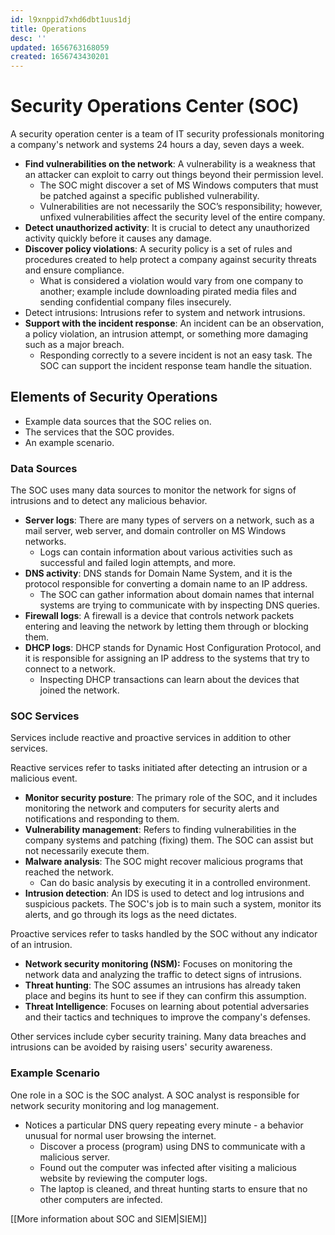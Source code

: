 ```yaml
---
id: l9xnppid7xhd6dbt1uus1dj
title: Operations
desc: ''
updated: 1656763168059
created: 1656743430201
---
```


# Security Operations Center (SOC)

A security operation center is a team of IT security professionals monitoring a company's network and systems 24 hours a day, seven days a week.

- **Find vulnerabilities on the network**: A vulnerability is a weakness that an attacker can exploit to carry out things beyond their permission level. 
  - The SOC might discover a set of MS Windows computers that must be patched against a specific published vulnerability.
  - Vulnerabilities are not necessarily the SOC’s responsibility; however, unfixed vulnerabilities affect the security level of the entire company.
- **Detect unauthorized activity**: It is crucial to detect any unauthorized activity quickly before it causes any damage.
- **Discover policy violations**: A security policy is a set of rules and procedures created to help protect a company against security threats and ensure compliance.
  - What is considered a violation would vary from one company to another; example include downloading pirated media files and sending confidential company files insecurely.
- Detect intrusions: Intrusions refer to system and network intrusions.
- **Support with the incident response**: An incident can be an observation, a policy violation, an intrusion attempt, or something more damaging such as a major breach.
  - Responding correctly to a severe incident is not an easy task. The SOC can support the incident response team handle the situation.

## Elements of Security Operations

- Example data sources that the SOC relies on.
- The services that the SOC provides.
- An example scenario.

### Data Sources

The SOC uses many data sources to monitor the network for signs of intrusions and to detect any malicious behavior.

- **Server logs**: There are many types of servers on a network, such as a mail server, web server, and domain controller on MS Windows networks.
  - Logs can contain information about various activities such as successful and failed login attempts, and more.
- **DNS activity**: DNS stands for Domain Name System, and it is the protocol responsible for converting a domain name to an IP address.
  - The SOC can gather information about domain names that internal systems are trying to communicate with by inspecting DNS queries.
- **Firewall logs**: A firewall is a device that controls network packets entering and leaving the network by letting them through or blocking them.
- **DHCP logs**: DHCP stands for Dynamic Host Configuration Protocol, and it is responsible for assigning an IP address to the systems that try to connect to a network.
  - Inspecting DHCP transactions can learn about the devices that joined the network.

### SOC Services

Services include reactive and proactive services in addition to other services.

Reactive services refer to tasks initiated after detecting an intrusion or a malicious event.

- **Monitor security posture**: The primary role of the SOC, and it includes monitoring the network and computers for security alerts and notifications and responding to them.
- **Vulnerability management**: Refers to finding vulnerabilities in the company systems and patching (fixing) them. The SOC can assist but not necessarily execute them.
- **Malware analysis**: The SOC might recover malicious programs that reached the network.
  - Can do basic analysis by executing it in a controlled environment.
- **Intrusion detection**: An IDS is used to detect and log intrusions and suspicious packets. The SOC's job is to main such a system, monitor its alerts, and go through its logs as the need dictates.

Proactive services refer to tasks handled by the SOC without any indicator of an intrusion.

- **Network security monitoring (NSM):** Focuses on monitoring the network data and analyzing the traffic to detect signs of intrusions.
- **Threat hunting**: The SOC assumes an intrusions has already taken place and begins its hunt to see if they can confirm this assumption.
- **Threat Intelligence**: Focuses on learning about potential adversaries and their tactics and techniques to improve the company's defenses.

Other services include cyber security training. Many data breaches and intrusions can be avoided by raising users' security awareness.

### Example Scenario

One role in a SOC is the SOC analyst. A SOC analyst is responsible for network security monitoring and log management.

- Notices a particular DNS query repeating every minute - a behavior unusual for normal user browsing the internet.
  - Discover a process (program) using DNS to communicate with a malicious server.
  - Found out the computer was infected after visiting a malicious website by reviewing the computer logs.
  - The laptop is cleaned, and threat hunting starts to ensure that no other computers are infected.

[[More information about SOC and SIEM|SIEM]]